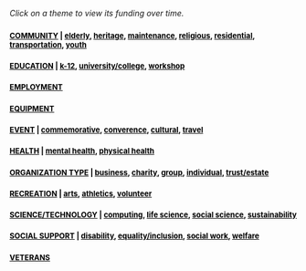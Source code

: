 <head>
    <style type="text/css">
       a:link {color: black;}      /* unvisited link */
       a:visited {color: black;}   /* visited link */
       a:hover {color: blue;}     /* mouse over link */
       a:active {color: black;}    /* selected link */
    </style>
</head>

*Click on a theme to view its funding over time.*

### <font size="2"><a href="https://jpskycak.github.io/360Giving-Challenge/community.html">COMMUNITY</a></font><font size="2" color="black"><font size="2" color="black"> | <a href="https://jpskycak.github.io/360Giving-Challenge/community-elderly.html">elderly</a>, <a href="https://jpskycak.github.io/360Giving-Challenge/community-heritage.html">heritage</a>, <a href="https://jpskycak.github.io/360Giving-Challenge/community-maintenance.html">maintenance</a>, <a href="https://jpskycak.github.io/360Giving-Challenge/community-religious.html">religious</a>, <a href="https://jpskycak.github.io/360Giving-Challenge/community-residential.html">residential</a>, <a href="https://jpskycak.github.io/360Giving-Challenge/community-transportation.html">transportation</a>, <a href="https://jpskycak.github.io/360Giving-Challenge/community-youth.html">youth</a></font>
### <font size="2"><a href="https://jpskycak.github.io/360Giving-Challenge/education.html">EDUCATION</a></font><font size="2" color="black"><font size="2" color="black"> | <a href="https://jpskycak.github.io/360Giving-Challenge/education-k-12.html">k-12</a>, <a href="https://jpskycak.github.io/360Giving-Challenge/education-universitycollege.html">university/college</a>, <a href="https://jpskycak.github.io/360Giving-Challenge/education-workshop.html">workshop</a></font>
### <font size="2"><a href="https://jpskycak.github.io/360Giving-Challenge/employment.html">EMPLOYMENT</a></font><font size="2" color="black">
### <font size="2"><a href="https://jpskycak.github.io/360Giving-Challenge/equipment.html">EQUIPMENT</a></font><font size="2" color="black">
### <font size="2"><a href="https://jpskycak.github.io/360Giving-Challenge/event.html">EVENT</a></font><font size="2" color="black"><font size="2" color="black"> | <a href="https://jpskycak.github.io/360Giving-Challenge/event-commemorative.html">commemorative</a>, <a href="https://jpskycak.github.io/360Giving-Challenge/event-converence.html">converence</a>, <a href="https://jpskycak.github.io/360Giving-Challenge/event-cultural.html">cultural</a>, <a href="https://jpskycak.github.io/360Giving-Challenge/event-travel.html">travel</a></font>
### <font size="2"><a href="https://jpskycak.github.io/360Giving-Challenge/health.html">HEALTH</a></font><font size="2" color="black"><font size="2" color="black"> | <a href="https://jpskycak.github.io/360Giving-Challenge/health-mentalhealth.html">mental health</a>, <a href="https://jpskycak.github.io/360Giving-Challenge/health-physicalhealth.html">physical health</a></font>
### <font size="2"><a href="https://jpskycak.github.io/360Giving-Challenge/organizationtype.html">ORGANIZATION TYPE</a></font><font size="2" color="black"><font size="2" color="black"> | <a href="https://jpskycak.github.io/360Giving-Challenge/organizationtype-business.html">business</a>, <a href="https://jpskycak.github.io/360Giving-Challenge/organizationtype-charity.html">charity</a>, <a href="https://jpskycak.github.io/360Giving-Challenge/organizationtype-group.html">group</a>, <a href="https://jpskycak.github.io/360Giving-Challenge/organizationtype-individual.html">individual</a>, <a href="https://jpskycak.github.io/360Giving-Challenge/organizationtype-trustestate.html">trust/estate</a></font>
### <font size="2"><a href="https://jpskycak.github.io/360Giving-Challenge/recreation.html">RECREATION</a></font><font size="2" color="black"><font size="2" color="black"> | <a href="https://jpskycak.github.io/360Giving-Challenge/recreation-arts.html">arts</a>, <a href="https://jpskycak.github.io/360Giving-Challenge/recreation-athletics.html">athletics</a>, <a href="https://jpskycak.github.io/360Giving-Challenge/recreation-volunteer.html">volunteer</a></font>
### <font size="2"><a href="https://jpskycak.github.io/360Giving-Challenge/sciencetechnology.html">SCIENCE/TECHNOLOGY</a></font><font size="2" color="black"><font size="2" color="black"> | <a href="https://jpskycak.github.io/360Giving-Challenge/sciencetechnology-computing.html">computing</a>, <a href="https://jpskycak.github.io/360Giving-Challenge/sciencetechnology-lifescience.html">life science</a>, <a href="https://jpskycak.github.io/360Giving-Challenge/sciencetechnology-socialscience.html">social science</a>, <a href="https://jpskycak.github.io/360Giving-Challenge/sciencetechnology-sustainability.html">sustainability</a></font>
### <font size="2"><a href="https://jpskycak.github.io/360Giving-Challenge/socialsupport.html">SOCIAL SUPPORT</a></font><font size="2" color="black"><font size="2" color="black"> | <a href="https://jpskycak.github.io/360Giving-Challenge/socialsupport-disability.html">disability</a>, <a href="https://jpskycak.github.io/360Giving-Challenge/socialsupport-equalityinclusion.html">equality/inclusion</a>, <a href="https://jpskycak.github.io/360Giving-Challenge/socialsupport-socialwork.html">social work</a>, <a href="https://jpskycak.github.io/360Giving-Challenge/socialsupport-welfare.html">welfare</a></font>
### <font size="2"><a href="https://jpskycak.github.io/360Giving-Challenge/veterans.html">VETERANS</a></font><font size="2" color="black">

